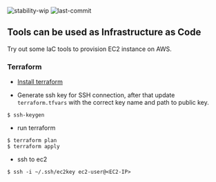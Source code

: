 ![stability-wip](https://img.shields.io/badge/stability-work_in_progress-lightgrey.svg)
![last-commit](https://img.shields.io/github/last-commit/imilad/infrastructure-as-code-tools)

## Tools can be used as Infrastructure as Code

Try out some IaC tools to provision EC2 instance on AWS.

### Terraform
* [Install terraform](https://learn.hashicorp.com/terraform/getting-started/install.html)

* Generate ssh key for SSH connection, after that update `terraform.tfvars` with the correct key name and path to public key.
```shell script
$ ssh-keygen
```

* run terraform
```shell script
$ terraform plan
$ terraform apply
```

* ssh to ec2
```shell script
$ ssh -i ~/.ssh/ec2key ec2-user@<EC2-IP>
```


